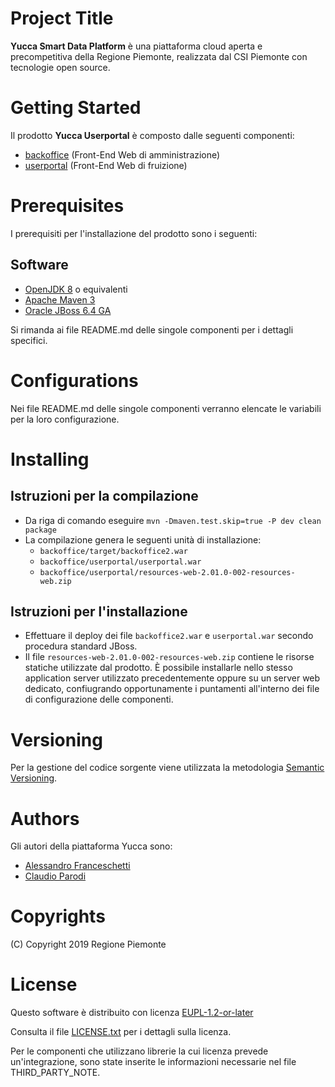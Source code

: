 # Project Title
**Yucca Smart Data Platform** è una piattaforma cloud aperta e precompetitiva della Regione Piemonte, realizzata dal CSI Piemonte con tecnologie open source.
# Getting Started
Il prodotto **Yucca Userportal** è composto dalle seguenti componenti:
- [backoffice](https://github.com/yucca-sdp/yucca-userportal/tree/master/backoffice) (Front-End Web di amministrazione)
- [userportal](https://github.com/yucca-sdp/yucca-userportal/tree/master/userportal) (Front-End Web di fruizione)
# Prerequisites
I prerequisiti per l'installazione del prodotto sono i seguenti:
## Software
- [OpenJDK 8](https://openjdk.java.net/install/) o equivalenti
- [Apache Maven 3](https://maven.apache.org/download.cgi)
- [Oracle JBoss 6.4 GA](https://developers.redhat.com/products/eap/download)

Si rimanda ai file README&#46;md delle singole componenti per i dettagli specifici.
# Configurations
Nei file README.md delle singole componenti verranno elencate le variabili per la loro configurazione.
# Installing
## Istruzioni per la compilazione
- Da riga di comando eseguire `mvn -Dmaven.test.skip=true -P dev clean package`
- La compilazione genera le seguenti unità di installazione:
    - `backoffice/target/backoffice2.war`
    - `backoffice/userportal/userportal.war`
	- `backoffice/userportal/resources-web-2.01.0-002-resources-web.zip`
## Istruzioni per l'installazione
- Effettuare il deploy dei file `backoffice2.war` e `userportal.war` secondo procedura standard JBoss.
- Il file `resources-web-2.01.0-002-resources-web.zip` contiene le risorse statiche utilizzate dal prodotto. È possibile installarle nello stesso application server utilizzato precedentemente oppure su un server web dedicato, confiugrando opportunamente i puntamenti all'interno dei file di configurazione delle componenti.
# Versioning
Per la gestione del codice sorgente viene utilizzata la metodologia [Semantic Versioning](https://semver.org/).
# Authors
Gli autori della piattaforma Yucca sono:
- [Alessandro Franceschetti](mailto:alessandro.franceschetti@csi.it)
- [Claudio Parodi](mailto:claudio.parodi@csi.it)
# Copyrights
(C) Copyright 2019 Regione Piemonte
# License
Questo software è distribuito con licenza [EUPL-1.2-or-later](https://joinup.ec.europa.eu/collection/eupl/eupl-text-11-12)

Consulta il file [LICENSE.txt](LICENSE.txt) per i dettagli sulla licenza.

Per le componenti che utilizzano librerie la cui licenza prevede un'integrazione, sono state inserite le informazioni necessarie nel file THIRD_PARTY_NOTE.
